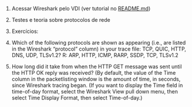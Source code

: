 1. Acessar Wireshark pelo VDI (ver tutorial no [README.md](README.md))
2. Testes e teoria sobre protocolos de rede
3. Exercícios:

1. Which of the following protocols are shown as appearing (i.e., are listed in the
Wireshark “protocol” column) in your trace file: TCP, QUIC, HTTP, DNS, UDP,
TLSv1.2?
R: ARP, HTTP, ICMP, RARP, SSDP, TCP, TLSv1.2

2. How long did it take from when the HTTP GET message was sent until the HTTP
OK reply was received? (By default, the value of the Time column in the packetlisting window is the amount of time, in seconds, since Wireshark tracing began.
(If you want to display the Time field in time-of-day format, select the Wireshark
View pull down menu, then select Time Display Format, then select Time-of-day.)
